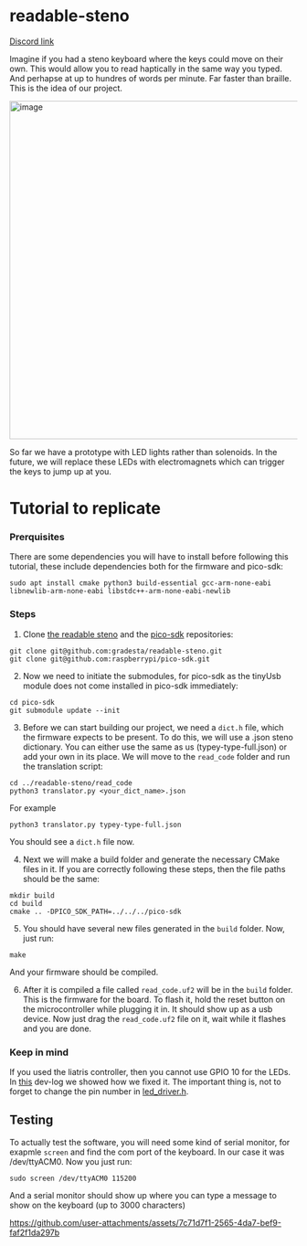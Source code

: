 # readable-steno

[Discord link](https://discord.com/channels/136953735426473984/1390298469813452810)

Imagine if you had a steno keyboard where the keys could move on their own. This would allow you to read haptically in the same way you typed. And perhapse at up to hundres of words per minute. Far faster than braille. This is the idea of our project. 

<img width="1200" height="592" alt="image" src="https://github.com/user-attachments/assets/336b565a-e12b-42d2-8278-ccda3fd47217" />

So far we have a prototype with LED lights rather than solenoids. In the future, we will replace these LEDs with electromagnets which can trigger the keys to jump up at you.


# Tutorial to replicate
### Prerquisites
There are some dependencies you will have to install before following this tutorial, these include dependencies both for the firmware and pico-sdk:
```
sudo apt install cmake python3 build-essential gcc-arm-none-eabi libnewlib-arm-none-eabi libstdc++-arm-none-eabi-newlib
```
### Steps
1. Clone [the readable steno](https://github.com/gradesta/readable-steno#) and the [pico-sdk](https://github.com/raspberrypi/pico-sdk#) repositories: 
```
git clone git@github.com:gradesta/readable-steno.git
git clone git@github.com:raspberrypi/pico-sdk.git
```
2. Now we need to initiate the submodules, for pico-sdk as the tinyUsb module does not come installed in pico-sdk immediately:
```
cd pico-sdk
git submodule update --init
```

3. Before we can start building our project, we need a `dict.h` file, which the firmware expects to be present. To do this, we will use a .json steno dictionary. You can either use the same as us (typey-type-full.json) or add your own in its place. We will move to the `read_code` folder and run the translation script:
```
cd ../readable-steno/read_code
python3 translator.py <your_dict_name>.json
```
For example 
```
python3 translator.py typey-type-full.json
```
You should see a `dict.h` file now.


4. Next we will make a build folder and generate the necessary CMake files in it. If you are correctly following these steps, then the file paths should be the same:
```
mkdir build
cd build
cmake .. -DPICO_SDK_PATH=../../../pico-sdk
```

5. You should have several new files generated in the `build` folder. Now, just run:
```
make
```
And your firmware should be compiled.

6. After it is compiled a file called `read_code.uf2` will be in the `build` folder. This is the firmware for the board. To flash it, hold the reset button on the microcontroller while plugging it in. It should show up as a usb device. Now just drag the `read_code.uf2` file on it, wait while it flashes and you are done.

### Keep in mind
If you used the liatris  controller, then you cannot use GPIO 10 for the LEDs. In [this](https://github.com/gradesta/readable-steno/blob/main/dev_log/%235-11_08_2025-15_08_2025.md) dev-log we showed how we fixed it. The important thing is, not to forget to change the pin number in [led_driver.h](https://github.com/gradesta/readable-steno/blob/main/read_code/led_driver.h). 

## Testing
To actually test the software, you will need some kind of serial monitor, for exapmle `screen` and find the com port of the keyboard. In our case it was /dev/ttyACM0. Now you just run:
```
sudo screen /dev/ttyACM0 115200
```
And a serial monitor should show up where you can type a message to show on the keyboard (up to 3000 characters)


https://github.com/user-attachments/assets/7c71d7f1-2565-4da7-bef9-faf2f1da297b

